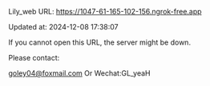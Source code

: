 Lily_web URL: https://1047-61-165-102-156.ngrok-free.app

Updated at: 2024-12-08 17:38:07

If you cannot open this URL, the server might be down.

Please contact: 

goley04@foxmail.com Or Wechat:GL_yeaH